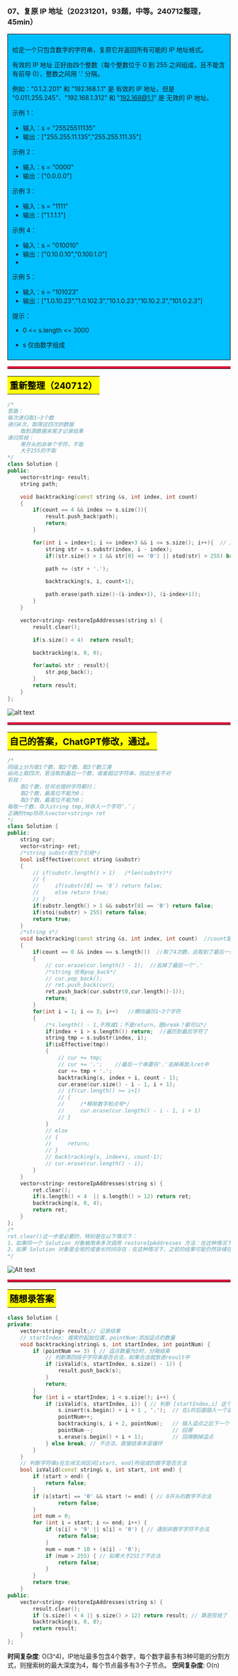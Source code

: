 ### 07、复原 IP 地址（20231201，93题，中等。240712整理，45min）
<div style="border: 1px solid black; padding: 10px; background-color: #00BFFF;">

给定一个只包含数字的字符串，复原它并返回所有可能的 IP 地址格式。

有效的 IP 地址 正好由四个整数（每个整数位于 0 到 255 之间组成，且不能含有前导 0），整数之间用 '.' 分隔。

例如："0.1.2.201" 和 "192.168.1.1" 是 有效的 IP 地址，但是 "0.011.255.245"、"192.168.1.312" 和 "192.168@1.1" 是 无效的 IP 地址。

示例 1：

- 输入：s = "25525511135"
- 输出：["255.255.11.135","255.255.111.35"]

示例 2：

- 输入：s = "0000"
- 输出：["0.0.0.0"]

示例 3：

- 输入：s = "1111"
- 输出：["1.1.1.1"]

示例 4：

- 输入：s = "010010"
- 输出：["0.10.0.10","0.100.1.0"]
- 
示例 5：

- 输入：s = "101023"
- 输出：["1.0.10.23","1.0.102.3","10.1.0.23","10.10.2.3","101.0.2.3"]

提示：

- 0 <= s.length <= 3000
- s 仅由数字组成

  </p>
</div>

<hr style="border-top: 5px solid #DC143C;">
<table>
  <tr>
    <td bgcolor="Yellow" style="padding: 5px; border: 0px solid black;">
      <span style="font-weight: bold; font-size: 20px;color: black;">
      重新整理（240712）
      </span>
    </td>
  </tr>
</table>

```C++ {.line-numbers}
/*
思路：
每次递归取1~3个数
递归4次，取得这四次的数据
    取到源数据末尾才记录结果
递归剪枝：
    零开头的非单个字符，不取
    大于255的不取
*/
class Solution {
public:
    vector<string> result;
    string path;

    void backtracking(const string &s, int index, int count)  
    {
        if(count == 4 && index >= s.size()){
            result.push_back(path);
            return;
        }

        for(int i = index+1; i <= index+3 && i <= s.size(); i++){  // 从当前往后最多取3个字符
            string str = s.substr(index, i - index);
            if((str.size() > 1 && str[0] == '0') || stod(str) > 255) break;

            path += (str + '.');

            backtracking(s, i, count+1);

            path.erase(path.size()-(i-index+1), (i-index+1));
        }
    }

    vector<string> restoreIpAddresses(string s) {
        result.clear();

        if(s.size() < 4)  return result;

        backtracking(s, 0, 0);

        for(auto& str : result){
            str.pop_back();
        }
        return result;
    }
};
```
![alt text](image/942a7511f79a8e1cb5d21ad8ef1489a.png)

<hr style="border-top: 5px solid #DC143C;">

<table>
  <tr>
    <td bgcolor="Yellow" style="padding: 5px; border: 0px solid black;">
      <span style="font-weight: bold; font-size: 20px;color: black;">
      自己的答案，ChatGPT修改，通过。
      </span>
    </td>
  </tr>
</table>

```C++ {.line-numbers}
/*
同级上分为取1个数、取2个数、取3个数三类
纵向上取四次，若没取到最后一个数，或者超过字符串，则这分支不对
剪枝：
    取1个数，任何合理的字符都行；
    取2个数，最高位不能为0；
    取3个数，最高位不能为0；
每取一个数，存入string tmp,并存入一个字符‘.’；
正确的tmp将存入vector<string> ret
*/
class Solution {
public:
    string cur;
    vector<string> ret;
    /*string substr改为了引用*/
    bool isEffective(const string &substr)
    {
        // if(substr.length() > 1)   /*len(substr)*/
        // {
        //     if(substr[0] == '0') return false;
        //     else return true;
        // }
        if(substr.length() > 1 && substr[0] == '0') return false;
        if(stoi(substr) > 255) return false;
        return true;
    }
    /*string s*/
    void backtracking(const string &s, int index, int count)  //count是取的次数，总共4次！
    {
        if(count == 0 && index == s.length())  //取了4次数，且取到了最后一位的后面
        {
            // cur.erase(cur.length() - 1);  //去掉了最后一个'.'
            /*string 也有pop_back*/
            // cur.pop_back();
            // ret.push_back(cur);
            ret.push_back(cur.substr(0,cur.length()-1));
            return;
        }
        for(int i = 1; i <= 3; i++)   //横向遍历1~3个字符
        {
            /*s.length() - 1,不用减1；不是return，是break？都可以*/
            if(index + i > s.length()) return;  //遍历到最后字符了
            string tmp = s.substr(index, i);
            if(isEffective(tmp))
            {
                // cur += tmp;
                // cur += '.';    //最后一个串要将'.'去掉再放入ret中
                cur += tmp + '.';
                backtracking(s, index + i, count - 1);
                cur.erase(cur.size() - i - 1, i + 1);
                // if(cur.length() >= i+1)
                // {
                //     /*移除数字和点号*/
                //     cur.erase(cur.length() - i - 1, i + 1)
                // }
            }
            // else
            // {
            //     return;
            // }
            // backtracking(s, index+i, count-1);
            // cur.erase(cur.length() - i); 
        }
    }
    vector<string> restoreIpAddresses(string s) {
        ret.clear();
        if(s.length() < 4  || s.length() > 12) return ret;
        backtracking(s, 0, 4);
        return ret;
    }
};
/*
ret.clear()这一步是必要的，特别是在以下情况下：
1、如果同一个 Solution 对象被用来多次调用 restoreIpAddresses 方法：在这种情况下，不清空 result 将导致新的结果被添加到旧的结果之后，从而产生错误的输出
2、如果 Solution 对象是全局的或者长时间存在：在这种情况下，之前的结果可能仍然存储在 result 中，因此需要清空以避免混淆。
*/
```
![Alt text](image/image-62.png)


<hr style="border-top: 5px solid #DC143C;">


<table>
  <tr>
    <td bgcolor="Yellow" style="padding: 5px; border: 0px solid black;">
      <span style="font-weight: bold; font-size: 20px;color: black;">
      随想录答案
      </span>
    </td>
  </tr>
</table>

```C++ {.line-numbers}
class Solution {
private:
    vector<string> result;// 记录结果
    // startIndex: 搜索的起始位置，pointNum:添加逗点的数量
    void backtracking(string& s, int startIndex, int pointNum) {
        if (pointNum == 3) { // 逗点数量为3时，分隔结束
            // 判断第四段子字符串是否合法，如果合法就放进result中
            if (isValid(s, startIndex, s.size() - 1)) {
                result.push_back(s);
            }
            return;
        }
        for (int i = startIndex; i < s.size(); i++) {
            if (isValid(s, startIndex, i)) { // 判断 [startIndex,i] 这个区间的子串是否合法
                s.insert(s.begin() + i + 1 , '.');  // 在i的后面插入一个逗点
                pointNum++;
                backtracking(s, i + 2, pointNum);   // 插入逗点之后下一个子串的起始位置为i+2
                pointNum--;                         // 回溯
                s.erase(s.begin() + i + 1);         // 回溯删掉逗点
            } else break; // 不合法，直接结束本层循环
        }
    }
    // 判断字符串s在左闭又闭区间[start, end]所组成的数字是否合法
    bool isValid(const string& s, int start, int end) {
        if (start > end) {
            return false;
        }
        if (s[start] == '0' && start != end) { // 0开头的数字不合法
                return false;
        }
        int num = 0;
        for (int i = start; i <= end; i++) {
            if (s[i] > '9' || s[i] < '0') { // 遇到非数字字符不合法
                return false;
            }
            num = num * 10 + (s[i] - '0');
            if (num > 255) { // 如果大于255了不合法
                return false;
            }
        }
        return true;
    }
public:
    vector<string> restoreIpAddresses(string s) {
        result.clear();
        if (s.size() < 4 || s.size() > 12) return result; // 算是剪枝了
        backtracking(s, 0, 0);
        return result;
    }
};
```

**时间复杂度**: O(3^4)，IP地址最多包含4个数字，每个数字最多有3种可能的分割方式，则搜索树的最大深度为4，每个节点最多有3个子节点。 
**空间复杂度**: O(n)
